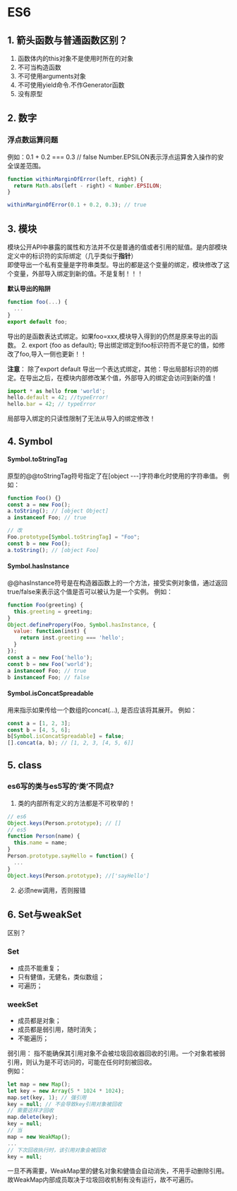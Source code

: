 # ES6
## 1. 箭头函数与普通函数区别？
1. 函数体内的this对象不是使用时所在的对象
2. 不可当构造函数
3. 不可使用arguments对象
4. 不可使用yield命令.不作Generator函数
5. 没有原型

## 2. 数字
### 浮点数运算问题
例如：0.1 + 0.2 === 0.3 // false
Number.EPSILON表示浮点运算舍入操作的安全误差范围。
```js
function withinMarginOfError(left, right) {
  return Math.abs(left - right) < Number.EPSILON;
}

withinMarginOfError(0.1 + 0.2, 0.3); // true
```

## 3. 模块
模块公开API中暴露的属性和方法并不仅是普通的值或者引用的赋值。是内部模块定义中的标识符的实际绑定（几乎类似于**指针**）  
即使导出一个私有变量是字符串类型。导出的都是这个变量的绑定，模块修改了这个变量，外部导入绑定到新的值。不是复制！！！

**默认导出的陷阱**
```js
function foo(...) {
  ...
}
export default foo;
```
导出的是函数表达式绑定。如果foo=xxx,模块导入得到的仍然是原来导出的函数。
2. export {foo as default};
导出绑定绑定到foo标识符而不是它的值，如修改了foo,导入一侧也更新！！

**注意**：
除了export default 导出一个表达式绑定，其他：导出局部标识符的绑定。在导出之后，在模块内部修改某个值，外部导入的绑定会访问到新的值！
```js
import * as hello from 'world';
hello.default = 42; //typeError!
hello.bar = 42; // typeError
```
局部导入绑定的只读性限制了无法从导入的绑定修改！

## 4. Symbol
#### Symbol.toStringTag
原型的@@toStringTag符号指定了在[object ---]字符串化时使用的字符串值。
例如：
```js
function Foo() {}
const a = new Foo();
a.toString(); // [object Object]
a instanceof Foo; // true

// 改
Foo.prototype[Symbol.toStringTag] = "Foo";
const b = new Foo();
a.toString(); // [object Foo]

```

#### Symbol.hasInstance
@@hasInstance符号是在构造器函数上的一个方法，接受实例对象值，通过返回true/false来表示这个值是否可以被认为是一个实例。
例如：
```js
function Foo(greeting) {
  this.greeting = greeting;
}
Object.definePropery(Foo, Symbol.hasInstance, {
  value: function(inst) {
    return inst.greeting === 'hello';
  }
});
const a = new Foo('hello');
const b = new Foo('world');
a instanceof Foo; // true
b instanceof Foo; // false
```

#### Symbol.isConcatSpreadable
用来指示如果传给一个数组的concat(...), 是否应该将其展开。
例如：
```js
const a = [1, 2, 3];
const b = [4, 5, 6];
b[Symbol.isConcatSpreadable] = false;
[].concat(a, b); // [1, 2, 3, [4, 5, 6]]
```


## 5. class
### es6写的类与es5写的‘类’不同点?
1. 类的内部所有定义的方法都是不可枚举的！
```js
// es6
Object.keys(Person.prototype); // []
// es5
function Person(name) {
  this.name = name;
}
Person.prototype.sayHello = function() {
  ...
}
Object.keys(Person.prototype); //['sayHello']
```

2. 必须new调用，否则报错

## 6. Set与weakSet
区别？
### Set
* 成员不能重复；
* 只有健值，无健名，类似数组；
* 可遍历；

### weekSet
* 成员都是对象；
* 成员都是弱引用，随时消失；
* 不能遍历；

弱引用：
指不能确保其引用对象不会被垃圾回收器回收的引用。一个对象若被弱引用，则认为是不可访问的，可能在任何时刻被回收。  
例如：
```js
let map = new Map(); 
let key = new Array(5 * 1024 * 1024);
map.set(key, 1); // 强引用
key = null; // 不会导致key引用对象被回收
// 需要这样才回收
map.delete(key);
key = null;
// 当
map = new WeakMap();
...
// 下次回收执行时，该引用对象会被回收
key = null;
```
一旦不再需要，WeakMap里的健名对象和健值会自动消失，不用手动删除引用。故WeakMap内部成员取决于垃圾回收机制有没有运行，故不可遍历。